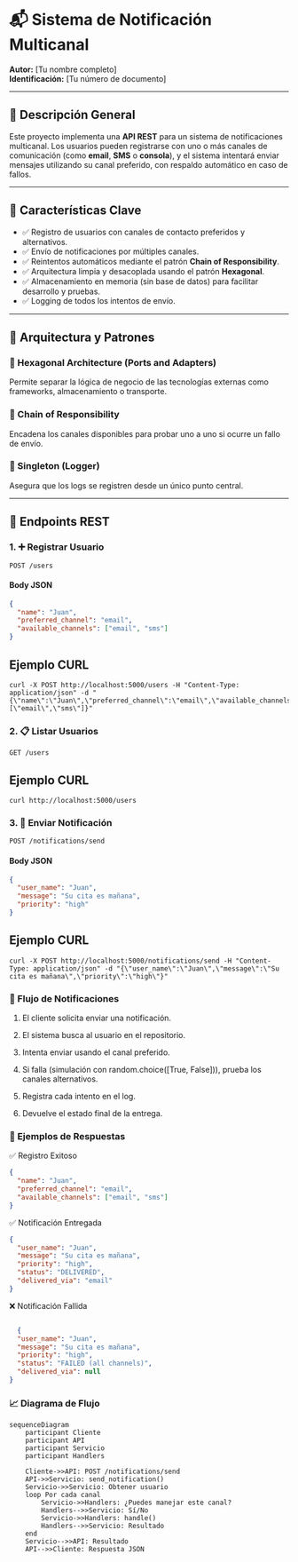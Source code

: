 # 📬 Sistema de Notificación Multicanal

**Autor:** [Tu nombre completo]  
**Identificación:** [Tu número de documento]

---

## 🧠 Descripción General

Este proyecto implementa una **API REST** para un sistema de notificaciones multicanal. Los usuarios pueden registrarse con uno o más canales de comunicación (como **email**, **SMS** o **consola**), y el sistema intentará enviar mensajes utilizando su canal preferido, con respaldo automático en caso de fallos.

---

## 🎯 Características Clave

- ✅ Registro de usuarios con canales de contacto preferidos y alternativos.
- ✅ Envío de notificaciones por múltiples canales.
- ✅ Reintentos automáticos mediante el patrón **Chain of Responsibility**.
- ✅ Arquitectura limpia y desacoplada usando el patrón **Hexagonal**.
- ✅ Almacenamiento en memoria (sin base de datos) para facilitar desarrollo y pruebas.
- ✅ Logging de todos los intentos de envío.

---

## 🧱 Arquitectura y Patrones

### 🧩 Hexagonal Architecture (Ports and Adapters)
Permite separar la lógica de negocio de las tecnologías externas como frameworks, almacenamiento o transporte.

### 🔗 Chain of Responsibility
Encadena los canales disponibles para probar uno a uno si ocurre un fallo de envío.

### 🧼 Singleton (Logger)
Asegura que los logs se registren desde un único punto central.

---

## 📡 Endpoints REST

### 1. ➕ Registrar Usuario

`POST /users`

#### Body JSON
```json
{
  "name": "Juan",
  "preferred_channel": "email",
  "available_channels": ["email", "sms"]
}
```

## Ejemplo CURL
```
curl -X POST http://localhost:5000/users -H "Content-Type: application/json" -d "{\"name\":\"Juan\",\"preferred_channel\":\"email\",\"available_channels\":[\"email\",\"sms\"]}"
```

### 2. 📋 Listar Usuarios
`GET /users`

## Ejemplo CURL
```
curl http://localhost:5000/users
```
### 3. 🚀 Enviar Notificación
`POST /notifications/send`

#### Body JSON
```json
{
  "user_name": "Juan",
  "message": "Su cita es mañana",
  "priority": "high"
}
```

## Ejemplo CURL
```
curl -X POST http://localhost:5000/notifications/send -H "Content-Type: application/json" -d "{\"user_name\":\"Juan\",\"message\":\"Su cita es mañana\",\"priority\":\"high\"}"
```

### 🔄 Flujo de Notificaciones
1. El cliente solicita enviar una notificación.

2. El sistema busca al usuario en el repositorio.

3. Intenta enviar usando el canal preferido.

4. Si falla (simulación con random.choice([True, False])), prueba los canales alternativos.

5. Registra cada intento en el log.

6. Devuelve el estado final de la entrega.

### 🧪 Ejemplos de Respuestas
✅ Registro Exitoso

```json
{
  "name": "Juan",
  "preferred_channel": "email",
  "available_channels": ["email", "sms"]
}
```
✅ Notificación Entregada

```json
{
  "user_name": "Juan",
  "message": "Su cita es mañana",
  "priority": "high",
  "status": "DELIVERED",
  "delivered_via": "email"
}

```
❌ Notificación Fallida

```json

  {
  "user_name": "Juan",
  "message": "Su cita es mañana",
  "priority": "high",
  "status": "FAILED (all channels)",
  "delivered_via": null
}
```
### 📈 Diagrama de Flujo
```mermaid
sequenceDiagram
    participant Cliente
    participant API
    participant Servicio
    participant Handlers
    
    Cliente->>API: POST /notifications/send
    API->>Servicio: send_notification()
    Servicio->>Servicio: Obtener usuario
    loop Por cada canal
        Servicio->>Handlers: ¿Puedes manejar este canal?
        Handlers-->>Servicio: Sí/No
        Servicio->>Handlers: handle()
        Handlers-->>Servicio: Resultado
    end
    Servicio-->>API: Resultado
    API-->>Cliente: Respuesta JSON

```





